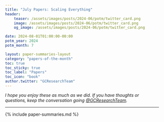 ```yaml
---
title: "July Papers: Scaling Everything"
header:
    teaser: /assets/images/posts/2024-06/potm/twitter_card.png
    image: /assets/images/posts/2024-06/potm/twitter_card.png
    og_image: /assets/images/posts/2024-06/potm/twitter_card.png

date: 2024-08-01T01:00:00-00:00
potm_year: 2024
potm_month: 7

layout: paper-summaries-layout
category: "papers-of-the-month"
toc: true
toc_sticky: true
toc_label: "Papers"
toc_icon: "book"
author.twitter: "GCResearchTeam"
---
```



_I hope you enjoy these as much as we did. If you have thoughts or questions, keep the conversation going [@GCResearchTeam](https://x.com/GCResearchTeam)._

---

{% include paper-summaries.md %}
